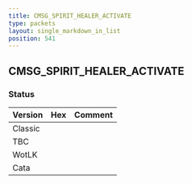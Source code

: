 ```yaml
---
title: CMSG_SPIRIT_HEALER_ACTIVATE
type: packets
layout: single_markdown_in_list
position: 541
---
```


## CMSG_SPIRIT_HEALER_ACTIVATE

### Status

Version | Hex | Comment
---------- | ---------- | ---------- 
Classic |  |  
TBC |  |  
WotLK |  |  
Cata |  |  
